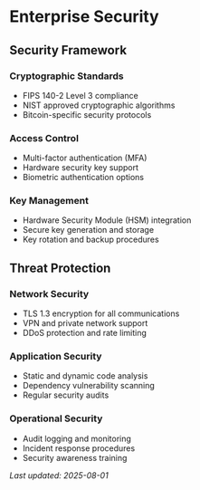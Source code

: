 # Enterprise Security

## Security Framework

### Cryptographic Standards
- FIPS 140-2 Level 3 compliance
- NIST approved cryptographic algorithms
- Bitcoin-specific security protocols

### Access Control
- Multi-factor authentication (MFA)
- Hardware security key support
- Biometric authentication options

### Key Management
- Hardware Security Module (HSM) integration
- Secure key generation and storage
- Key rotation and backup procedures

## Threat Protection

### Network Security
- TLS 1.3 encryption for all communications
- VPN and private network support
- DDoS protection and rate limiting

### Application Security
- Static and dynamic code analysis
- Dependency vulnerability scanning
- Regular security audits

### Operational Security
- Audit logging and monitoring
- Incident response procedures
- Security awareness training

*Last updated: 2025-08-01*
